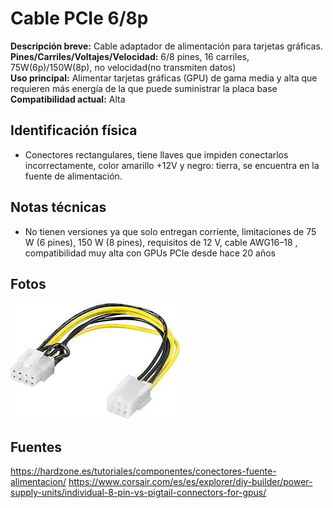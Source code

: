 # Cable PCIe 6/8p

**Descripción breve:** Cable adaptador de alimentación para tarjetas gráficas.<br>
**Pines/Carriles/Voltajes/Velocidad:** 6/8 pines, 16 carriles, 75W(6p)/150W(8p), no velocidad(no transmiten datos)<br>
**Uso principal:** Alimentar tarjetas gráficas (GPU) de gama media y alta que requieren más energía de la que puede suministrar la placa base<br>
**Compatibilidad actual:** Alta

## Identificación física

- Conectores rectangulares, tiene llaves que impiden conectarlos incorrectamente, color amarillo +12V y negro: tierra, se encuentra en la fuente de alimentación.

## Notas técnicas

- No tienen versiones ya que solo entregan corriente, limitaciones de 75 W (6 pines), 150 W (8 pines), requisitos de 12 V, cable AWG16–18 , compatibilidad muy alta con GPUs PCIe desde hace 20 años

## Fotos
![PCIe](../../../assets/img/10-conectores_internos/PCIe.jpg "PCIe")
## Fuentes
https://hardzone.es/tutoriales/componentes/conectores-fuente-alimentacion/
https://www.corsair.com/es/es/explorer/diy-builder/power-supply-units/individual-8-pin-vs-pigtail-connectors-for-gpus/
